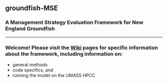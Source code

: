 ## groundfish-MSE

### A Management Strategy Evaluation Framework for New England Groundfish

***

### Welcome! Please visit the [Wiki](../../wiki) pages for specific information about the framework, including information on: 
* general methods 
* code specifics, and 
* running the model on the UMASS HPCC
